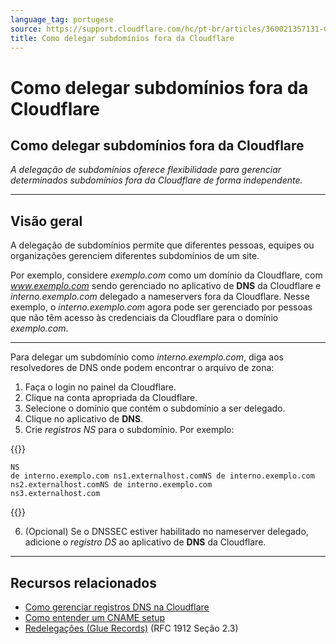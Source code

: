 ```yaml
---
language_tag: portugese
source: https://support.cloudflare.com/hc/pt-br/articles/360021357131-Como-delegar-subdom%C3%ADnios-fora-da-Cloudflare
title: Como delegar subdomínios fora da Cloudflare
---
```


# Como delegar subdomínios fora da Cloudflare

## Como delegar subdomínios fora da Cloudflare

_A delegação de subdomínios oferece flexibilidade para gerenciar determinados subdomínios fora da Cloudflare de forma independente._

___

## Visão geral

A delegação de subdomínios permite que diferentes pessoas, equipes ou organizações gerenciem diferentes subdomínios de um site.

Por exemplo, considere _exemplo.com_ como um domínio da Cloudflare, com _www.exemplo.com_ sendo gerenciado no aplicativo de **DNS** da Cloudflare e _interno.exemplo.com_ delegado a nameservers fora da Cloudflare. Nesse exemplo, o _interno.exemplo.com_ agora pode ser gerenciado por pessoas que não têm acesso às credenciais da Cloudflare para o domínio _exemplo.com_.

___

Para delegar um subdomínio como _interno.exemplo.com_, diga aos resolvedores de DNS onde podem encontrar o arquivo de zona:

1.  Faça o login no painel da Cloudflare.
2.  Clique na conta apropriada da Cloudflare.
3.  Selecione o domínio que contém o subdomínio a ser delegado.
4.  Clique no aplicativo de **DNS**.
5.  Crie _registros NS_ para o subdomínio. Por exemplo:


{{<raw>}}<pre class="CodeBlock CodeBlock-with-rows CodeBlock-scrolls-horizontally CodeBlock-is-light-in-light-theme CodeBlock--language-txt" language="txt"><code><span class="CodeBlock--rows"><span class="CodeBlock--rows-content"><span class="CodeBlock--row"><span class="CodeBlock--row-indicator"></span><div class="CodeBlock--row-content"><span class="CodeBlock--token-plain">NS de interno.exemplo.com   ns1.externalhost.comNS de interno.exemplo.com   ns2.externalhost.comNS de interno.exemplo.com   ns3.externalhost.com</span></div></span></span></span></code></pre>{{</raw>}}

6.  (Opcional) Se o DNSSEC estiver habilitado no nameserver delegado, adicione o _registro DS_ ao aplicativo de **DNS** da Cloudflare.

___

## Recursos relacionados

-   [Como gerenciar registros DNS na Cloudflare](https://support.cloudflare.com/hc/articles/360019093151)
-   [Como entender um CNAME setup](https://support.cloudflare.com/hc/articles/360020348832)
-   [Redelegações (Glue Records)](https://www.ietf.org/rfc/rfc1912.txt) (RFC 1912 Seção 2.3)

